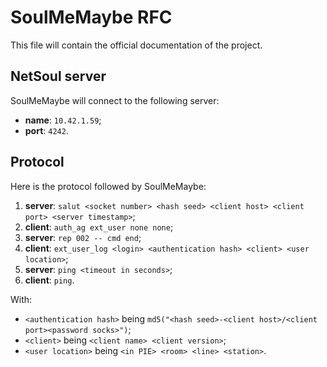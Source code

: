 # SoulMeMaybe RFC

This file will contain the official documentation of the project.

## NetSoul server

SoulMeMaybe will connect to the following server:

* **name**: `10.42.1.59`;
* **port**: `4242`.

## Protocol

Here is the protocol followed by SoulMeMaybe:

1. **server**: `salut <socket number> <hash seed> <client host> <client port> <server timestamp>`;
2. **client**: `auth_ag ext_user none none`;
3. **server**: `rep 002 -- cmd end`;
4. **client**: `ext_user_log <login> <authentication hash> <client> <user location>`;
5. **server**: `ping <timeout in seconds>`;
6. **client**: `ping`.

With:

* `<authentication hash>` being `md5("<hash seed>-<client host>/<client port><password socks>")`;
* `<client>` being `<client name> <client version>`;
* `<user location>` being `<in PIE> <room> <line> <station>`.
